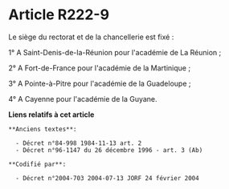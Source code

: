 # Article R222-9

Le siège du rectorat et de la chancellerie est fixé :

1° A Saint-Denis-de-la-Réunion pour l'académie de La Réunion ;

2° A Fort-de-France pour l'académie de la Martinique ;

3° A Pointe-à-Pitre pour l'académie de la Guadeloupe ;

4° A Cayenne pour l'académie de la Guyane.

**Liens relatifs à cet article**

	**Anciens textes**:

	  - Décret n°84-998 1984-11-13 art. 2
	  - Décret n°96-1147 du 26 décembre 1996 - art. 3 (Ab)

	**Codifié par**:

	  - Décret n°2004-703 2004-07-13 JORF 24 février 2004

